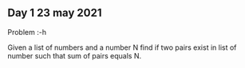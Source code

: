 ## Day 1 23 may 2021
Problem :-h

Given a list of numbers and a number N find if two pairs exist in list of number such that sum of pairs equals N.
